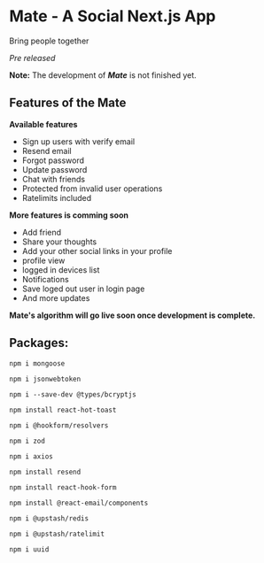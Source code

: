 # Mate - A Social Next.js App
Bring people together

*Pre released*

**Note:** The development of ***Mate*** is not finished yet.

## Features of the Mate

**Available features**
- Sign up users with verify email
- Resend email
- Forgot password
- Update password
- Chat with friends
- Protected from invalid user operations
- Ratelimits included

**More features is comming soon**
- Add friend
- Share your thoughts
- Add your other social links in your profile
- profile view
- logged in devices list
- Notifications
- Save loged out user in login page
- And more updates

**Mate's algorithm will go live soon once development is complete.**

## Packages:

```
npm i mongoose
```
```
npm i jsonwebtoken
```
```
npm i --save-dev @types/bcryptjs
```
```
npm install react-hot-toast
```
```
npm i @hookform/resolvers
```
```
npm i zod
```
```
npm i axios
```
```
npm install resend
```
```
npm install react-hook-form
```
```
npm install @react-email/components
```
```
npm i @upstash/redis
```
```
npm i @upstash/ratelimit
```
```
npm i uuid
```
